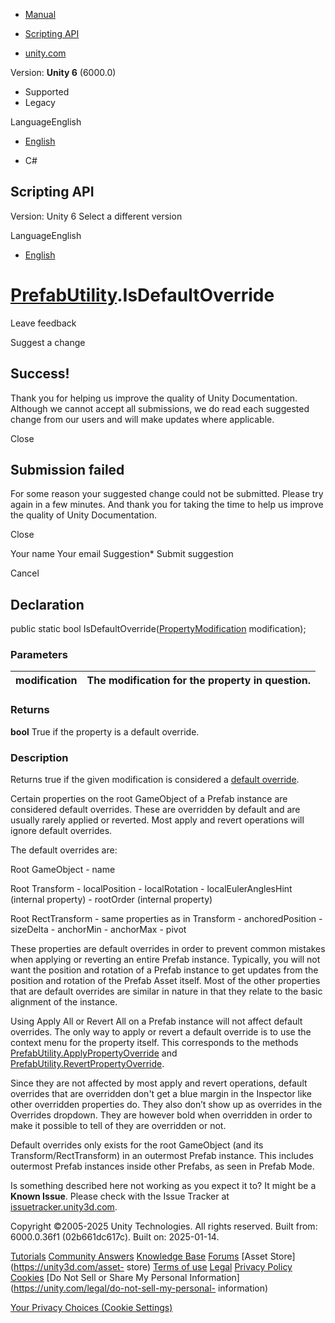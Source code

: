 [ ]()

  * [Manual](../Manual/index.html)
  * [Scripting API](../ScriptReference/index.html)

  * [unity.com](https://unity.com/)

Version: **Unity 6** (6000.0)

  * Supported
  * Legacy

LanguageEnglish

  * [English]()

  * C#

[ ](https://docs.unity3d.com)

## Scripting API

Version: Unity 6 Select a different version

LanguageEnglish

  * [English]()

#  [PrefabUtility](PrefabUtility.html).IsDefaultOverride

Leave feedback

Suggest a change

## Success!

Thank you for helping us improve the quality of Unity Documentation. Although
we cannot accept all submissions, we do read each suggested change from our
users and will make updates where applicable.

Close

## Submission failed

For some reason your suggested change could not be submitted. Please <a>try
again</a> in a few minutes. And thank you for taking the time to help us
improve the quality of Unity Documentation.

Close

Your name Your email Suggestion* Submit suggestion

Cancel

[ ]()

## Declaration

public static bool
IsDefaultOverride([PropertyModification](PropertyModification.html)
modification);

### Parameters

modification | The modification for the property in question.  
---|---  
  
### Returns

**bool** True if the property is a default override.

### Description

Returns true if the given modification is considered a [default
override](PrefabUtility.IsDefaultOverride.html).

Certain properties on the root GameObject of a Prefab instance are considered
default overrides. These are overridden by default and are usually rarely
applied or reverted. Most apply and revert operations will ignore default
overrides.  
  
The default overrides are:  
  
Root GameObject \- name  
  
Root Transform \- localPosition \- localRotation \- localEulerAnglesHint
(internal property) \- rootOrder (internal property)  
  
Root RectTransform \- same properties as in Transform \- anchoredPosition \-
sizeDelta \- anchorMin \- anchorMax \- pivot  
  
These properties are default overrides in order to prevent common mistakes
when applying or reverting an entire Prefab instance. Typically, you will not
want the position and rotation of a Prefab instance to get updates from the
position and rotation of the Prefab Asset itself. Most of the other properties
that are default overrides are similar in nature in that they relate to the
basic alignment of the instance.  
  
Using Apply All or Revert All on a Prefab instance will not affect default
overrides. The only way to apply or revert a default override is to use the
context menu for the property itself. This corresponds to the methods
[PrefabUtility.ApplyPropertyOverride](PrefabUtility.ApplyPropertyOverride.html)
and
[PrefabUtility.RevertPropertyOverride](PrefabUtility.RevertPropertyOverride.html).  
  
Since they are not affected by most apply and revert operations, default
overrides that are overridden don't get a blue margin in the Inspector like
other overridden properties do. They also don’t show up as overrides in the
Overrides dropdown. They are however bold when overridden in order to make it
possible to tell of they are overridden or not.  
  
Default overrides only exists for the root GameObject (and its
Transform/RectTransform) in an outermost Prefab instance. This includes
outermost Prefab instances inside other Prefabs, as seen in Prefab Mode.

Is something described here not working as you expect it to? It might be a
**Known Issue**. Please check with the Issue Tracker at
[issuetracker.unity3d.com](https://issuetracker.unity3d.com).

Copyright ©2005-2025 Unity Technologies. All rights reserved. Built from:
6000.0.36f1 (02b661dc617c). Built on: 2025-01-14.

[Tutorials](https://unity3d.com/learn) [Community
Answers](https://answers.unity3d.com) [Knowledge
Base](https://support.unity3d.com/hc/en-us)
[Forums](https://forum.unity3d.com) [Asset Store](https://unity3d.com/asset-
store) [Terms of use](https://docs.unity3d.com/Manual/TermsOfUse.html)
[Legal](https://unity.com/legal) [Privacy
Policy](https://unity.com/legal/privacy-policy)
[Cookies](https://unity.com/legal/cookie-policy) [Do Not Sell or Share My
Personal Information](https://unity.com/legal/do-not-sell-my-personal-
information)

[Your Privacy Choices (Cookie Settings)](javascript:void\(0\);)

